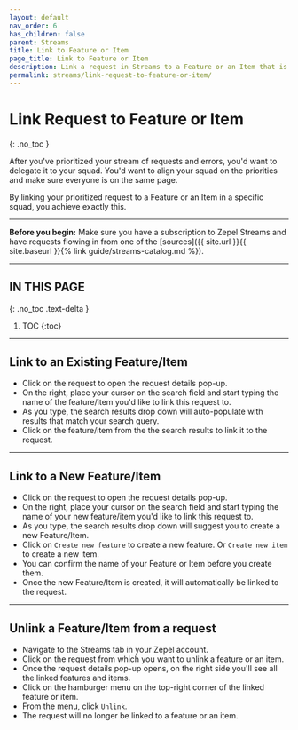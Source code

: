 ```yaml
---
layout: default
nav_order: 6
has_children: false
parent: Streams
title: Link to Feature or Item
page_title: Link to Feature or Item
description: Link a request in Streams to a Feature or an Item that is worked on by a Squad
permalink: streams/link-request-to-feature-or-item/
---
```


# Link Request to Feature or Item
{: .no_toc }

After you've prioritized your stream of requests and errors, you'd want to delegate it to your squad. You'd want to align your squad on the priorities and make sure everyone is on the same page.

By linking your prioritized request to a Feature or an Item in a specific squad, you achieve exactly this.

---

__Before you begin:__ Make sure you have a subscription to Zepel Streams and have requests flowing in from one of the [sources]({{ site.url }}{{ site.baseurl }}{% link guide/streams-catalog.md %}).

---

## IN THIS PAGE
{: .no_toc .text-delta }

1. TOC
{:toc}

---

## Link to an Existing Feature/Item

- Click on the request to open the request details pop-up.
- On the right, place your cursor on the search field and start typing the name of the feature/item you'd like to link this request to.
- As you type, the search results drop down will auto-populate with results that match your search query.
- Click on the feature/item from the the search results to link it to the request.

---

## Link to a New Feature/Item

- Click on the request to open the request details pop-up.
- On the right, place your cursor on the search field and start typing the name of your new feature/item you'd like to link this request to.
- As you type, the search results drop down will suggest you to create a new Feature/Item.
- Click on `Create new feature` to create a new feature. Or `Create new item` to create a new item.
- You can confirm the name of your Feature or Item before you create them.
- Once the new Feature/Item is created, it will automatically be linked to the request. 

---

## Unlink a Feature/Item from a request

- Navigate to the Streams tab in your Zepel account.
- Click on the request from which you want to unlink a feature or an item.
- Once the request details pop-up opens, on the right side you'll see all the linked features and items.
- Click on the hamburger menu on the top-right corner of the linked feature or item.
- From the menu, click `Unlink`.
- The request will no longer be linked to a feature or an item.